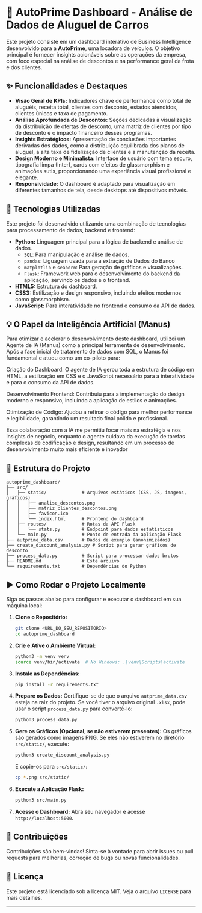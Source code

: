 # 🚗 AutoPrime Dashboard - Análise de Dados de Aluguel de Carros

Este projeto consiste em um dashboard interativo de Business Intelligence desenvolvido para a **AutoPrime**, uma locadora de veículos. O objetivo principal é fornecer insights acionáveis sobre as operações da empresa, com foco especial na análise de descontos e na performance geral da frota e dos clientes.

## ✨ Funcionalidades e Destaques

-   **Visão Geral de KPIs:** Indicadores chave de performance como total de aluguéis, receita total, clientes com desconto, estados atendidos, clientes únicos e taxa de pagamento.
-   **Análise Aprofundada de Descontos:** Seções dedicadas à visualização da distribuição de ofertas de desconto, uma matriz de clientes por tipo de desconto e o impacto financeiro desses programas.
-   **Insights Estratégicos:** Apresentação de conclusões importantes derivadas dos dados, como a distribuição equilibrada dos planos de aluguel, a alta taxa de fidelização de clientes e a manutenção da receita.
-   **Design Moderno e Minimalista:** Interface de usuário com tema escuro, tipografia limpa (Inter), cards com efeitos de glassmorphism e animações sutis, proporcionando uma experiência visual profissional e elegante.
-   **Responsividade:** O dashboard é adaptado para visualização em diferentes tamanhos de tela, desde desktops até dispositivos móveis.

## 🚀 Tecnologias Utilizadas

Este projeto foi desenvolvido utilizando uma combinação de tecnologias para processamento de dados, backend e frontend:
-   **Python:** Linguagem principal para a lógica de backend e análise de dados.
    -   `SQL`: Para manipulação e análise de dados.
    -   `pandas`: Liguagem usada para a extração de Dados do Banco 
    -   `matplotlib` e `seaborn`: Para geração de gráficos e visualizações.
    -   `Flask`: Framework web para o desenvolvimento do backend da aplicação, servindo os dados e o frontend.
-   **HTML5:** Estrutura do dashboard.
-   **CSS3:** Estilização e design responsivo, incluindo efeitos modernos como glassmorphism.
-   **JavaScript:** Para interatividade no frontend e consumo da API de dados.

## 💡 O Papel da Inteligência Artificial (Manus)
Para otimizar e acelerar o desenvolvimento deste dashboard, utilizei um Agente de IA (Manus) como a principal ferramenta de desenvolvimento. Após a fase inicial de tratamento de dados com SQL, o Manus foi fundamental e atuou como um co-piloto para:

Criação do Dashboard: O agente de IA gerou toda a estrutura de código em HTML, a estilização em CSS e o JavaScript necessário para a interatividade e para o consumo da API de dados.

Desenvolvimento Frontend: Contribuiu para a implementação do design moderno e responsivo, incluindo a aplicação de estilos e animações.

Otimização de Código: Ajudou a refinar o código para melhor performance e legibilidade, garantindo um resultado final polido e profissional.

Essa colaboração com a IA me permitiu focar mais na estratégia e nos insights de negócio, enquanto o agente cuidava da execução de tarefas complexas de codificação e design, resultando em um processo de desenvolvimento muito mais eficiente e inovador

## 📁 Estrutura do Projeto

```
autoprime_dashboard/
├── src/
│   ├── static/             # Arquivos estáticos (CSS, JS, imagens, gráficos)
│   │   ├── analise_descontos.png
│   │   ├── matriz_clientes_descontos.png
│   │   ├── favicon.ico
│   │   └── index.html      # Frontend do dashboard
│   ├── routes/             # Rotas da API Flask
│   │   └── stats.py        # Endpoint para dados estatísticos
│   └── main.py             # Ponto de entrada da aplicação Flask
├── autprime_data.csv       # Dados de exemplo (anonimizados)
├── create_discount_analysis.py # Script para gerar gráficos de desconto
├── process_data.py         # Script para processar dados brutos
├── README.md               # Este arquivo
└── requirements.txt        # Dependências do Python
```

## ▶️ Como Rodar o Projeto Localmente

Siga os passos abaixo para configurar e executar o dashboard em sua máquina local:

1.  **Clone o Repositório:**
    ```bash
    git clone <URL_DO_SEU_REPOSITORIO>
    cd autoprime_dashboard
    ```

2.  **Crie e Ative o Ambiente Virtual:**
    ```bash
    python3 -m venv venv
    source venv/bin/activate  # No Windows: .\venv\Scripts\activate
    ```

3.  **Instale as Dependências:**
    ```bash
    pip install -r requirements.txt
    ```

4.  **Prepare os Dados:**
    Certifique-se de que o arquivo `autprime_data.csv` esteja na raiz do projeto. Se você tiver o arquivo original `.xlsx`, pode usar o script `process_data.py` para convertê-lo:
    ```bash
    python3 process_data.py
    ```

5.  **Gere os Gráficos (Opcional, se não estiverem presentes):**
    Os gráficos são gerados como imagens PNG. Se eles não estiverem no diretório `src/static/`, execute:
    ```bash
    python3 create_discount_analysis.py
    ```
    E copie-os para `src/static/`:
    ```bash
    cp *.png src/static/
    ```

6.  **Execute a Aplicação Flask:**
    ```bash
    python3 src/main.py
    ```

7.  **Acesse o Dashboard:**
    Abra seu navegador e acesse `http://localhost:5000`.

## 🤝 Contribuições

Contribuições são bem-vindas! Sinta-se à vontade para abrir issues ou pull requests para melhorias, correção de bugs ou novas funcionalidades.

## 📄 Licença

Este projeto está licenciado sob a licença MIT. Veja o arquivo `LICENSE` para mais detalhes.

---

